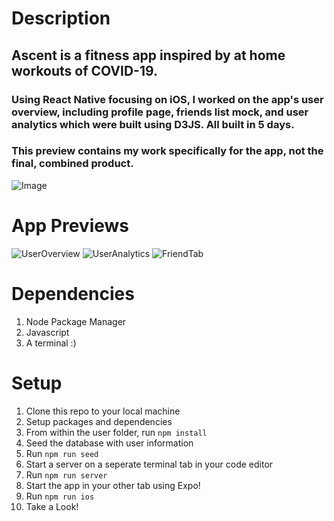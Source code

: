 # Description

## Ascent is a fitness app inspired by at home workouts of COVID-19.
### Using React Native focusing on iOS, I worked on the app's user overview, including profile page, friends list mock, and user analytics which were built using D3JS. All built in 5 days.


### **This preview contains my work specifically for the app, not the final, combined product.**
![Image](https://seeddata-sdc.s3-us-west-1.amazonaws.com/AscendLogo.png)

# App Previews
![UserOverview](https://seeddata-sdc.s3-us-west-1.amazonaws.com/Screen+Shot+2020-06-15+at+11.21.39+AM.jpg)
![UserAnalytics](https://seeddata-sdc.s3-us-west-1.amazonaws.com/Screen+Shot+2020-06-15+at+11.21.56+AM.jpg)
![FriendTab](https://seeddata-sdc.s3-us-west-1.amazonaws.com/Screen+Shot+2020-06-15+at+11.21.47+AM.jpg)

# Dependencies
1. Node Package Manager
1. Javascript
1. A terminal :)

# Setup
1. Clone this repo to your local machine
2. Setup packages and dependencies
  2. From within the user folder, run `npm install`
3. Seed the database with user information
  3. Run `npm run seed`
4. Start a server on a seperate terminal tab in your code editor
  4. Run `npm run server`
5. Start the app in your other tab using Expo!
  5. Run `npm run ios`
6. Take a Look!
